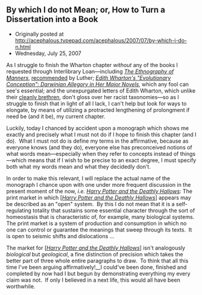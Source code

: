 ## By which I do not Mean; or, How to Turn a Dissertation into a Book

 * Originally posted at http://acephalous.typepad.com/acephalous/2007/07/by-which-i-do-n.html
 * Wednesday, July 25, 2007



As I struggle to finish the Wharton chapter _without_ any of the books I requested through Interlibrary Loan—including [_The Ethnography of Manners_](http://www.amazon.com/exec/obidos/ASIN/0521039665/diesekoschmar-20), [recommended](http://acephalous.typepad.com/acephalous/2007/06/some\_names\_i\_un.html#comment-72911516) by Luther; [_Edith Wharton's "Evolutionary Conception": Darwinian Allegory in Her Major Novels_](http://www.amazon.com/exec/obidos/ASIN/0415977193/diesekoschmar-20), which any fool can see's essential; and the unexpurgated letters of Edith Wharton, which unlike their [cleanly brethren](http://www.amazon.com/exec/obidos/ASIN/0684185857/diesekoschmar-20), don't gloss over her racist taxonomies—so as I struggle to finish that in light of all I lack, I can't help but look for ways to elongate, by means of utilizing a protracted lengthening of prolongment if need be (and it be), my current chapter.  

Luckily, today I chanced by accident upon a monograph which shows me exactly and precisely what I must not do if I hope to finish this chapter (and I do).  What I must not do is define my terms in the affirmative, because as everyone knows (and they do), everyone else has preconceived notions of what words mean—especially when they refer to concepts instead of things—which means that if I wish to be precise to an exact degree, I must specify both what my words mean and what they decidedly don't.  

In order to make this relevant, I will replace the actual name of the monograph I chance upon with one under more frequent discussion in the present moment of the now, _i.e. [Harry Potter and the Deathly Hallows](http://www.amazon.com/exec/obidos/ASIN/0545010225/diesekoschmar-20)_:
The print market in which [_[Harry Potter and the Deathly Hallows](http://www.amazon.com/exec/obidos/ASIN/0545010225/diesekoschmar-20)_] appears may be described as an "open" system.  By this I do not mean that it is a self-regulating totality that sustains some essential character through the sort of homeostasis that is characteristic of, for example, many biological systems.  The print market is a system of production and consumption in which no one can control or guarantee the meanings that sweep through its texts.  It is open to seismic shifts and dislocations ...

The market for [_[Harry Potter and the Deathly Hallows](http://www.amazon.com/exec/obidos/ASIN/0545010225/diesekoschmar-20)_] isn't analogously _biological_ but _geological_, a fine distinction of precision which takes the better part of three whole entire paragraphs to draw.  To think that all this time I've been arguing affirmatively!__I could've been done, finished and completed by now had I but begun by demonstrating everything my every claim was not.  If only I believed in a next life, this would all have been worthwhile.  

		

